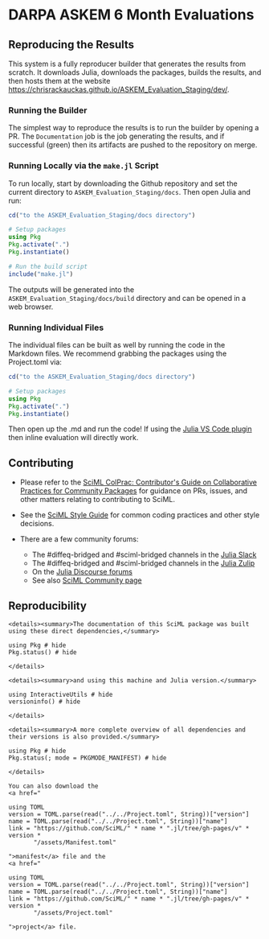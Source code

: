 # DARPA ASKEM 6 Month Evaluations

## Reproducing the Results

This system is a fully reproducer builder that generates the results from scratch. It downloads Julia,
downloads the packages, builds the results, and then hosts them at the website
https://chrisrackauckas.github.io/ASKEM_Evaluation_Staging/dev/.

### Running the Builder

The simplest way to reproduce the results is to run the builder by opening a PR. The `Documentation` job is the
job generating the results, and if successful (green) then its artifacts are pushed to the repository on merge.

### Running Locally via the `make.jl` Script

To run locally, start by downloading the Github repository and set the current directory to
`ASKEM_Evaluation_Staging/docs`. Then open Julia and run:

```julia
cd("to the ASKEM_Evaluation_Staging/docs directory")

# Setup packages
using Pkg
Pkg.activate(".")
Pkg.instantiate()

# Run the build script
include("make.jl")
```

The outputs will be generated into the `ASKEM_Evaluation_Staging/docs/build` directory and can be opened in
a web browser.

### Running Individual Files

The individual files can be built as well by running the code in the Markdown files. We recommend grabbing the
packages using the Project.toml via:

```julia
cd("to the ASKEM_Evaluation_Staging/docs directory")

# Setup packages
using Pkg
Pkg.activate(".")
Pkg.instantiate()
```

Then open up the .md and run the code! If using the [Julia VS Code plugin](https://code.visualstudio.com/docs/languages/julia)
then inline evaluation will directly work.

## Contributing

  - Please refer to the
    [SciML ColPrac: Contributor's Guide on Collaborative Practices for Community Packages](https://github.com/SciML/ColPrac/blob/master/README.md)
    for guidance on PRs, issues, and other matters relating to contributing to SciML.

  - See the [SciML Style Guide](https://github.com/SciML/SciMLStyle) for common coding practices and other style decisions.
  - There are a few community forums:
    
      + The #diffeq-bridged and #sciml-bridged channels in the
        [Julia Slack](https://julialang.org/slack/)
      + The #diffeq-bridged and #sciml-bridged channels in the
        [Julia Zulip](https://julialang.zulipchat.com/#narrow/stream/279055-sciml-bridged)
      + On the [Julia Discourse forums](https://discourse.julialang.org)
      + See also [SciML Community page](https://sciml.ai/community/)

## Reproducibility

```@raw html
<details><summary>The documentation of this SciML package was built using these direct dependencies,</summary>
```

```@example
using Pkg # hide
Pkg.status() # hide
```

```@raw html
</details>
```

```@raw html
<details><summary>and using this machine and Julia version.</summary>
```

```@example
using InteractiveUtils # hide
versioninfo() # hide
```

```@raw html
</details>
```

```@raw html
<details><summary>A more complete overview of all dependencies and their versions is also provided.</summary>
```

```@example
using Pkg # hide
Pkg.status(; mode = PKGMODE_MANIFEST) # hide
```

```@raw html
</details>
```

```@raw html
You can also download the
<a href="
```

```@eval
using TOML
version = TOML.parse(read("../../Project.toml", String))["version"]
name = TOML.parse(read("../../Project.toml", String))["name"]
link = "https://github.com/SciML/" * name * ".jl/tree/gh-pages/v" * version *
       "/assets/Manifest.toml"
```

```@raw html
">manifest</a> file and the
<a href="
```

```@eval
using TOML
version = TOML.parse(read("../../Project.toml", String))["version"]
name = TOML.parse(read("../../Project.toml", String))["name"]
link = "https://github.com/SciML/" * name * ".jl/tree/gh-pages/v" * version *
       "/assets/Project.toml"
```

```@raw html
">project</a> file.
```
